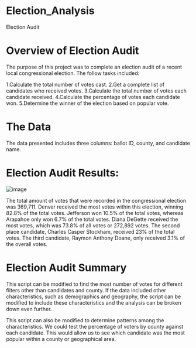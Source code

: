 # Election_Analysis
Election Audit 


# Overview of Election Audit
The purpose of this project was to complete an election audit of a recent local congressional election. The follow tasks included:

1.Calculate the total number of votes cast.
2.Get a complete list of candidates who received votes.
3.Calculate the total number of votes each candidate received.
4.Calculate the percentage of votes each candidate won.
5.Determine the winner of the election based on popular vote.

# The Data
The data presented includes three columns: ballot ID, county, and candidate name.

# Election Audit Results:
![image](https://user-images.githubusercontent.com/95143562/150652970-cb285a2a-9241-43e6-b08e-b60cd30818cc.png)

The total amount of votes that were recorded in the congressional election was 369,711. Denver received the most votes within this election, winning 82.8% of the total votes. Jefferson won 10.5% of the total votes, whereas Arapahoe only won 6.7% of the total votes.
Diana DeGette received the most votes, which was 73.8% of all votes or 272,892 votes. 
The second place candidate, Charles Casper Stockham, received 23% of the total votes. 
The third candidate, Raymon Anthony Doane, only received 3.1% of the overall votes.

# Election Audit Summary
This script can be modified to find the most number of votes for different filters other than candidates and county. If the data included other characteristics, such as demographics and geography, the script can be modified to include these characteristics and the analysis can be broken down even further.

This script can also be modified to determine patterns among the characteristics. We could test the percentage of voters by county against each candidate. This would allow us to see which candidate was the most popular within a county or geographical area.
